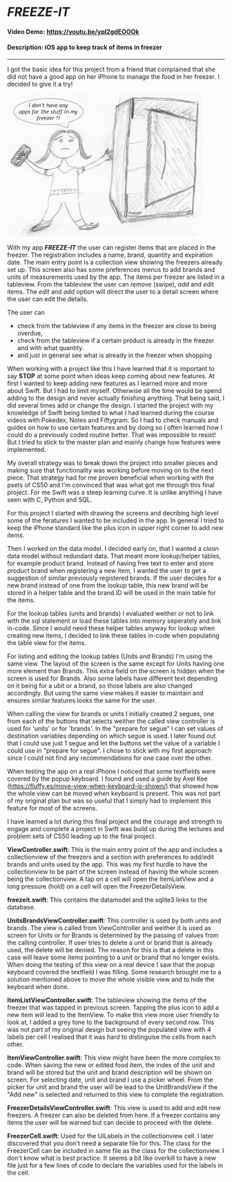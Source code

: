 # *FREEZE-IT*
#### Video Demo:  https://youtu.be/ypI2gdEOOOk
#### Description:  iOS app to keep track of items in freezer
___

I got the basic idea for this project from a friend that complained that she did not have 
a good app on her iPhone to manage the food in her freezer. I decided to give it a try!

![alt text](images/no_apps.png)


With my app ***FREEZE-IT*** the user can register items that are placed in the freezer. 
The registration includes a name, brand, quantity and expiration date. 
The main entry point is a collection view showing the freezers already set up. 
This screen also has some preferences menus to add brands and units of measurements used by 
the app.
The items per freezer are listed in a tableview.
From the tableview the user can *remove* (swipe), *add* and *edit* items. The *edit* and *add* option 
will direct the user to a detail screen where the user can edit the details.

The user can 
- check from the tableview if any items in the freezer are close to being overdue, 
- check from the tableview if a certain product is already in the freezer and with what quantity.
- and just in general see what is already in the freezer when shopping

When working with a project like this I have learned that it is important to say **STOP** at some point 
when ideas keep coming about new features. At first I wanted to keep adding new features as I learned 
more and more about Swift. But I had to limit myself. Otherwise all the time would be spend adding to 
the design and never actually finishing anything. 
That being said, I did several times add or change the design. I started the project with my knowledge 
of Swift being limited to what I had learned during the course videos with Pokedex, Notes and Fiftygram. 
So I had to check manuals and guides on how to use certain features and by doing so I often learned how 
I could do a previously coded routine better. That was impossible to resist! But I tried to stick to the master
plan and mainly change how features were implemented.

My overall strategy was to break down the project into smaller pieces and making sure that functionality
was working before moving on to the next piece. That strategy had for me proven beneficial when working 
with the psets of CS50 and I'm convinced that was what got me through this final project. For me Swift 
was a steep learning curve. It is unlike anything I have seen with C, Python and SQL.

For this project I started with drawing the screens and decribing high level some of the feratures I wanted 
to be included in the app. In general I tried to keep the iPhone standard like the plus icon in upper right 
corner to add new items.

Then I worked on the data model. I decided early on, that I wanted a *clean* data model without redundant
data. That meant more lookup/helper tables, for example product brand. Instead of having free text to 
enter and store product brand when registering a new item, I wanted the user to get a suggestion of similar 
previously registered brands. If the user decides for a new brand instead of one from the lookup table, this 
new brand will be stored in a helper table and the brand ID will be used in the main table for the items.

For the lookup tables (units and brands) I evaluated weither or not to link with the sql statement or load these 
tables into memory seperately and link in-code. Since I would need these helper tables anyway for lookup 
when creating new items, I decided to link these tables in-code when populating the table view for the items.

For listing and editing the lookup tables (Units and Brands) I'm using the same view. The layout of the screen is 
the same except for Units having one more element than Brands. This extra field on the screen is hidden
when the screen is used for Brands. Also some labels have different text depending on it being for a ubit or a 
brand, so those labels are also changed accordingly. But using the same view makes it easier to maintain and
ensures similar features looks the same for the user.

When calling the view for brands or units I initially created 2 segues, one from each of the buttons that selects 
weither the called view controller is used for 'units' or for 'brands'. In the "prepare for segue" I can set values 
of destination variables depending on which segue is used. I later found out that I could use just 1 segue and 
let the buttons set the value of a variable I could use in "prepare for segue". I chose to stick with my first 
approach since I could not find any recommendations for one case over the other.

When testing the app on a real iPhone I noticed that some textfields were covered by the popup keyboard. I 
found and used a guide by Axel Kee (https://fluffy.es/move-view-when-keyboard-is-shown/) that showed how 
the whole view can be moved when keyboard is present. This was not part of my original plan but was so 
useful that I simply had to implement this feature for most of the screens.

I have learned a lot during this final project and the courage and strength to engage and complete a project in 
Swift was build up during the lectures and problem sets of CS50 leading up to the final project.


**ViewController.swift**: This is the main entry point of the app and includes a collectionview of the freezers and 
a section with preferences to add/edit brands and units used by the app. This was my first hurdle to have the 
collectionview to be part of the screen instead of having the whole screen being the collectionview. A tap on a cell 
will open the ItemListView and a long pressure (hold) on a cell will open the FreezerDetailsView.

**freezeit.swift**: This contains the datamodel and the sqlite3 links to the database.

**UnitsBrandsViewController.swift**: This controller is used by both units and brands. The view is called from 
ViewController and weither it is used as screen for Units or for Brands is determined by the passing of values from 
the calling controller. If user tries to delete a unit or brand that is already used, the delete will be denied. The 
reason for this is that a delete in this case will leave some items pointing to a unit or brand that no longer exists.
When doing the testing of this view on a real device I saw that the popup keyboard covered the textfield I was 
filling. Some research brought me to a solution mentioned above to move the whole visible view and to hide the 
keyboard when done. 

**ItemListViewController.swift**: The tableview showing the items of the freezer that was tapped in previous
screen. Tapping the plus icon to add a new item will lead to the ItemView. To make this view more user friendly
to look at, I added a grey tone to the background of every second row. This was not part of my original design
but seeing the populated view with 4 labels per cell I realised that it was hard to distinguise the cells from
each other.

**ItemViewController.swift**: This view might have been the more complex to code. When saving the new or 
edited food item, the index of the unit and brand will be stored but the unit and brand description will be 
shown on screen. For selecting date, unit and brand I use a picker wheel. From the picker for unit and brand 
the user will be lead to the UnitBrandsView if the "Add new" is selected and returned to this view to complete
the registration. 

**FreezerDetailsViewController.swift**: This view is used to add and edit new freezers. A freezer can also be 
deleted from here. If a freezer contains any items the user will be warned but can decide to proceed with the 
delete.

**FreezerCell.swift**: Used for the UILabels in the collectionview cell. I later discovered that you don't need a 
separate file for this. The class for the FreezerCell can be included in same file as the class for the collectionview.
I don't know what is best practice. It seems a bit like overkill to have a new file just for a few lines of code to 
declare the variables used for the labels in the cell.

